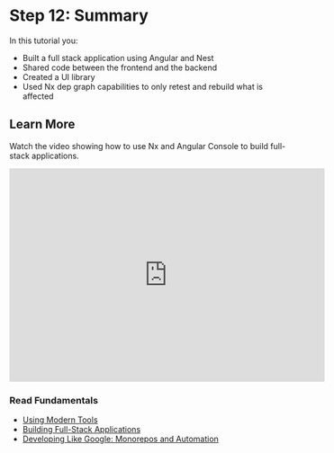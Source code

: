 # Step 12: Summary

In this tutorial you:

- Built a full stack application using Angular and Nest
- Shared code between the frontend and the backend
- Created a UI library
- Used Nx dep graph capabilities to only retest and rebuild what is affected

## Learn More

Watch the video showing how to use Nx and Angular Console to build full-stack applications.

<iframe width="560" height="380" src="https://www.youtube.com/embed/XZpp52IqD2A" frameborder="0" allow="accelerometer; autoplay; encrypted-media; gyroscope; picture-in-picture" allowfullscreen></iframe>

### Read Fundamentals

- [Using Modern Tools](/angular/fundamentals/use-modern-tools)
- [Building Full-Stack Applications](/angular/fundamentals/build-full-stack-applications)
- [Developing Like Google: Monorepos and Automation](/angular/fundamentals/monorepos-automation)

